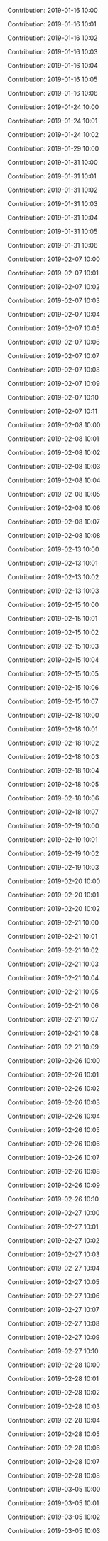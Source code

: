 Contribution: 2019-01-16 10:00

Contribution: 2019-01-16 10:01

Contribution: 2019-01-16 10:02

Contribution: 2019-01-16 10:03

Contribution: 2019-01-16 10:04

Contribution: 2019-01-16 10:05

Contribution: 2019-01-16 10:06

Contribution: 2019-01-24 10:00

Contribution: 2019-01-24 10:01

Contribution: 2019-01-24 10:02

Contribution: 2019-01-29 10:00

Contribution: 2019-01-31 10:00

Contribution: 2019-01-31 10:01

Contribution: 2019-01-31 10:02

Contribution: 2019-01-31 10:03

Contribution: 2019-01-31 10:04

Contribution: 2019-01-31 10:05

Contribution: 2019-01-31 10:06

Contribution: 2019-02-07 10:00

Contribution: 2019-02-07 10:01

Contribution: 2019-02-07 10:02

Contribution: 2019-02-07 10:03

Contribution: 2019-02-07 10:04

Contribution: 2019-02-07 10:05

Contribution: 2019-02-07 10:06

Contribution: 2019-02-07 10:07

Contribution: 2019-02-07 10:08

Contribution: 2019-02-07 10:09

Contribution: 2019-02-07 10:10

Contribution: 2019-02-07 10:11

Contribution: 2019-02-08 10:00

Contribution: 2019-02-08 10:01

Contribution: 2019-02-08 10:02

Contribution: 2019-02-08 10:03

Contribution: 2019-02-08 10:04

Contribution: 2019-02-08 10:05

Contribution: 2019-02-08 10:06

Contribution: 2019-02-08 10:07

Contribution: 2019-02-08 10:08

Contribution: 2019-02-13 10:00

Contribution: 2019-02-13 10:01

Contribution: 2019-02-13 10:02

Contribution: 2019-02-13 10:03

Contribution: 2019-02-15 10:00

Contribution: 2019-02-15 10:01

Contribution: 2019-02-15 10:02

Contribution: 2019-02-15 10:03

Contribution: 2019-02-15 10:04

Contribution: 2019-02-15 10:05

Contribution: 2019-02-15 10:06

Contribution: 2019-02-15 10:07

Contribution: 2019-02-18 10:00

Contribution: 2019-02-18 10:01

Contribution: 2019-02-18 10:02

Contribution: 2019-02-18 10:03

Contribution: 2019-02-18 10:04

Contribution: 2019-02-18 10:05

Contribution: 2019-02-18 10:06

Contribution: 2019-02-18 10:07

Contribution: 2019-02-19 10:00

Contribution: 2019-02-19 10:01

Contribution: 2019-02-19 10:02

Contribution: 2019-02-19 10:03

Contribution: 2019-02-20 10:00

Contribution: 2019-02-20 10:01

Contribution: 2019-02-20 10:02

Contribution: 2019-02-21 10:00

Contribution: 2019-02-21 10:01

Contribution: 2019-02-21 10:02

Contribution: 2019-02-21 10:03

Contribution: 2019-02-21 10:04

Contribution: 2019-02-21 10:05

Contribution: 2019-02-21 10:06

Contribution: 2019-02-21 10:07

Contribution: 2019-02-21 10:08

Contribution: 2019-02-21 10:09

Contribution: 2019-02-26 10:00

Contribution: 2019-02-26 10:01

Contribution: 2019-02-26 10:02

Contribution: 2019-02-26 10:03

Contribution: 2019-02-26 10:04

Contribution: 2019-02-26 10:05

Contribution: 2019-02-26 10:06

Contribution: 2019-02-26 10:07

Contribution: 2019-02-26 10:08

Contribution: 2019-02-26 10:09

Contribution: 2019-02-26 10:10

Contribution: 2019-02-27 10:00

Contribution: 2019-02-27 10:01

Contribution: 2019-02-27 10:02

Contribution: 2019-02-27 10:03

Contribution: 2019-02-27 10:04

Contribution: 2019-02-27 10:05

Contribution: 2019-02-27 10:06

Contribution: 2019-02-27 10:07

Contribution: 2019-02-27 10:08

Contribution: 2019-02-27 10:09

Contribution: 2019-02-27 10:10

Contribution: 2019-02-28 10:00

Contribution: 2019-02-28 10:01

Contribution: 2019-02-28 10:02

Contribution: 2019-02-28 10:03

Contribution: 2019-02-28 10:04

Contribution: 2019-02-28 10:05

Contribution: 2019-02-28 10:06

Contribution: 2019-02-28 10:07

Contribution: 2019-02-28 10:08

Contribution: 2019-03-05 10:00

Contribution: 2019-03-05 10:01

Contribution: 2019-03-05 10:02

Contribution: 2019-03-05 10:03

